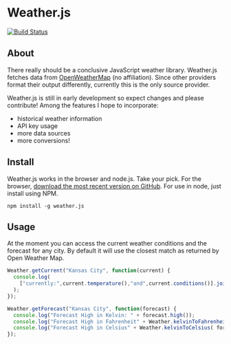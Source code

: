 Weather.js
==========

[![Build Status](https://secure.travis-ci.org/noazark/weather.svg?branch=master)](https://travis-ci.org/noazark/weather)

## About

There really should be a conclusive JavaScript weather library.
Weather.js fetches data from [OpenWeatherMap](http://openweathermap.org/) (no affiliation).
Since other providers format their output differently, currently this is
the only source provider.

Weather.js is still in early development so expect changes and please
contribute! Among the features I hope to incorporate:

-   historical weather information
-   API key usage
-   more data sources
-   more conversions!


## Install

Weather.js works in the browser and node.js. Take your pick. For the
browser, [download the most recent version on GitHub][Weather.js]. For use in
node, just install using NPM.

```
npm install -g weather.js
```

## Usage

At the moment you can access the current weather conditions and the
forecast for any city. By default it will use the closest match as
returned by Open Weather Map.

```javascript
Weather.getCurrent("Kansas City", function(current) {
  console.log(
    ["currently:",current.temperature(),"and",current.conditions()].join(" ")
  );
});

Weather.getForecast("Kansas City", function(forecast) {
  console.log("Forecast High in Kelvin: " + forecast.high());
  console.log("Forecast High in Fahrenheit" + Weather.kelvinToFahrenheit( forecast.high() );
  console.log("Forecast High in Celsius" + Weather.kelvinToCelsius( forecast.high() );
});
```

[openweathermap.org]: http://openweathermap.org
[Weather.js]: http://github.com/noazark/weather
